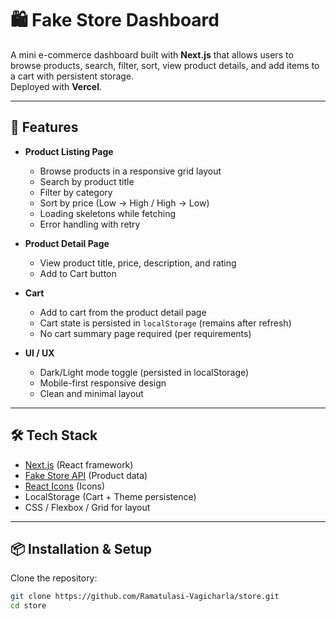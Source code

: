 # 🛍️ Fake Store Dashboard

A mini e-commerce dashboard built with **Next.js** that allows users to browse products, search, filter, sort, view product details, and add items to a cart with persistent storage.  
Deployed with **Vercel**.

---

## 🚀 Features

- **Product Listing Page**
  - Browse products in a responsive grid layout
  - Search by product title
  - Filter by category
  - Sort by price (Low → High / High → Low)
  - Loading skeletons while fetching
  - Error handling with retry

- **Product Detail Page**
  - View product title, price, description, and rating
  - Add to Cart button

- **Cart**
  - Add to cart from the product detail page
  - Cart state is persisted in `localStorage` (remains after refresh)
  - No cart summary page required (per requirements)

- **UI / UX**
  - Dark/Light mode toggle (persisted in localStorage)
  - Mobile-first responsive design
  - Clean and minimal layout

---

## 🛠️ Tech Stack

- [Next.js](https://nextjs.org/) (React framework)
- [Fake Store API](https://fakestoreapi.com/) (Product data)
- [React Icons](https://react-icons.github.io/react-icons/) (Icons)
- LocalStorage (Cart + Theme persistence)
- CSS / Flexbox / Grid for layout

---

## 📦 Installation & Setup

Clone the repository:

```bash
git clone https://github.com/Ramatulasi-Vagicharla/store.git
cd store
